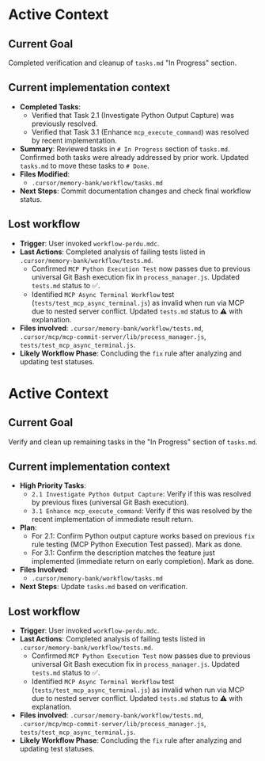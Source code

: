 # Active Context

## Current Goal
Completed verification and cleanup of `tasks.md` "In Progress" section.

## Current implementation context
- **Completed Tasks**:
    - Verified that Task 2.1 (Investigate Python Output Capture) was previously resolved.
    - Verified that Task 3.1 (Enhance `mcp_execute_command`) was resolved by recent implementation.
- **Summary**: Reviewed tasks in `# In Progress` section of `tasks.md`. Confirmed both tasks were already addressed by prior work. Updated `tasks.md` to move these tasks to `# Done`.
- **Files Modified**:
    - `.cursor/memory-bank/workflow/tasks.md`
- **Next Steps**: Commit documentation changes and check final workflow status.

## Lost workflow
- **Trigger**: User invoked `workflow-perdu.mdc`.
- **Last Actions**: Completed analysis of failing tests listed in `.cursor/memory-bank/workflow/tests.md`.
    - Confirmed `MCP Python Execution Test` now passes due to previous universal Git Bash execution fix in `process_manager.js`. Updated `tests.md` status to ✅.
    - Identified `MCP Async Terminal Workflow` test (`tests/test_mcp_async_terminal.js`) as invalid when run via MCP due to nested server conflict. Updated `tests.md` status to ⚠️ with explanation.
- **Files involved**: `.cursor/memory-bank/workflow/tests.md`, `.cursor/mcp/mcp-commit-server/lib/process_manager.js`, `tests/test_mcp_async_terminal.js`.
- **Likely Workflow Phase**: Concluding the `fix` rule after analyzing and updating test statuses.
# Active Context

## Current Goal
Verify and clean up remaining tasks in the "In Progress" section of `tasks.md`.

## Current implementation context
- **High Priority Tasks**:
    - `2.1 Investigate Python Output Capture`: Verify if this was resolved by previous fixes (universal Git Bash execution).
    - `3.1 Enhance mcp_execute_command`: Verify if this was resolved by the recent implementation of immediate result return.
- **Plan**: 
    - For 2.1: Confirm Python output capture works based on previous `fix` rule testing (MCP Python Execution Test passed). Mark as done.
    - For 3.1: Confirm the description matches the feature just implemented (immediate return on early completion). Mark as done.
- **Files Involved**:
    - `.cursor/memory-bank/workflow/tasks.md`
- **Next Steps**: Update `tasks.md` based on verification.

## Lost workflow
- **Trigger**: User invoked `workflow-perdu.mdc`.
- **Last Actions**: Completed analysis of failing tests listed in `.cursor/memory-bank/workflow/tests.md`.
    - Confirmed `MCP Python Execution Test` now passes due to previous universal Git Bash execution fix in `process_manager.js`. Updated `tests.md` status to ✅.
    - Identified `MCP Async Terminal Workflow` test (`tests/test_mcp_async_terminal.js`) as invalid when run via MCP due to nested server conflict. Updated `tests.md` status to ⚠️ with explanation.
- **Files involved**: `.cursor/memory-bank/workflow/tests.md`, `.cursor/mcp/mcp-commit-server/lib/process_manager.js`, `tests/test_mcp_async_terminal.js`.
- **Likely Workflow Phase**: Concluding the `fix` rule after analyzing and updating test statuses.